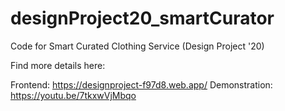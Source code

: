 # designProject20_smartCurator
Code for Smart Curated Clothing Service (Design Project '20)


Find more details here:

Frontend: https://designproject-f97d8.web.app/
Demonstration: https://youtu.be/7tkxwVjMbqo
